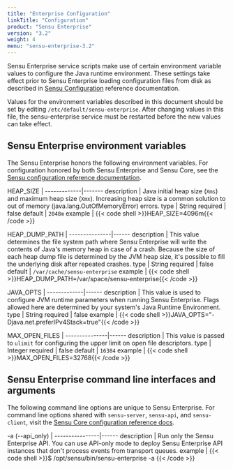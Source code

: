 ```yaml
---
title: "Enterprise Configuration"
linkTitle: "Configuration"
product: "Sensu Enterprise"
version: "3.2"
weight: 4
menu: "sensu-enterprise-3.2"
---
```


Sensu Enterprise service scripts make use of certain environment variable values
to configure the Java runtime environment. These settings take effect prior to
Sensu Enterprise loading configuration files from disk as described in [Sensu
Configuration][1] reference documentation.

Values for the environment variables described in this document should be set by
editing `/etc/default/sensu-enterprise`. After changing values in this file, the
sensu-enterprise service must be restarted before the new values can take effect.

## Sensu Enterprise environment variables

The Sensu Enterprise honors the following environment variables. For
configuration honored by both Sensu Enterprise and Sensu Core, see the
[Sensu configuration reference documentation][1].

HEAP_SIZE    | 
-------------|-------
description  | Java initial heap size (`Xms`) and maximum heap size (`Xmx`). Increasing heap size is a common solution to out of memory (java.lang.OutOfMemoryError) errors.
type         | String
required     | false
default      | `2048m`
example      | {{< code shell >}}HEAP_SIZE=4096m{{< /code >}}

HEAP_DUMP_PATH | 
---------------|------
description    | This value determines the file system path where Sensu Enterprise will write the contents of Java's memory heap in case of a crash. Because the size of each heap dump file is determined by the JVM heap size, it's possible to fill the underlying disk after repeated crashes.
type           | String
required       | false
default        | `/var/cache/sensu-enterprise`
example        | {{< code shell >}}HEAP_DUMP_PATH=/var/space/sensu-enterprise{{< /code >}}

JAVA_OPTS    | 
-------------|------
description  | This value is used to configure JVM runtime parameters when running Sensu Enterprise. Flags allowed here are determined by your system's Java Runtime Environment.
type         | String
required     | false
example      | {{< code shell >}}JAVA_OPTS="-Djava.net.preferIPv4Stack=true"{{< /code >}}

MAX_OPEN_FILES | 
---------------|------
description    | This value is passed to `ulimit` for configuring the upper limit on open file descriptors.
type           | Integer
required       | false
default        | `16384`
example        | {{< code shell >}}MAX_OPEN_FILES=32768{{< /code >}}

## Sensu Enterprise command line interfaces and arguments

The following command line options are unique to Sensu Enterprise.
For command line options shared with `sensu-server`, `sensu-api`, and `sensu-client`,
visit the [Sensu Core configuration reference docs][1].

-a (-\-api_only) | 
----------------|------
description     | Run only the Sensu Enterprise API. You can use API-only mode to deploy Sensu Enterprise API instances that don't process events from transport queues.
example         | {{< code shell >}}$ /opt/sensu/bin/sensu-enterprise -a
{{< /code >}}

[1]: /sensu-core/1.2/reference/configuration
